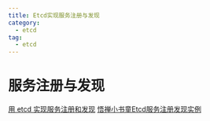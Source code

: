 ```yaml
---
title: Etcd实现服务注册与发现
category:
  - etcd
tag:
  - etcd
---
```

# 服务注册与发现


[用 etcd 实现服务注册和发现](https://learnku.com/articles/37344)
[悟禅小书童Etcd服务注册发现实例](https://blog.lerzen.com/post/etcd%E6%9C%8D%E5%8A%A1%E6%B3%A8%E5%86%8C%E5%8F%91%E7%8E%B0%E5%AE%9E%E4%BE%8B/)